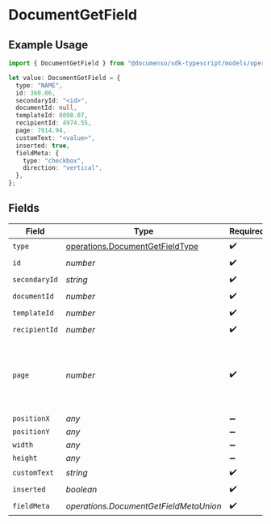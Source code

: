 # DocumentGetField

## Example Usage

```typescript
import { DocumentGetField } from "@documenso/sdk-typescript/models/operations";

let value: DocumentGetField = {
  type: "NAME",
  id: 360.06,
  secondaryId: "<id>",
  documentId: null,
  templateId: 8098.07,
  recipientId: 4974.55,
  page: 7914.94,
  customText: "<value>",
  inserted: true,
  fieldMeta: {
    type: "checkbox",
    direction: "vertical",
  },
};
```

## Fields

| Field                                                                              | Type                                                                               | Required                                                                           | Description                                                                        |
| ---------------------------------------------------------------------------------- | ---------------------------------------------------------------------------------- | ---------------------------------------------------------------------------------- | ---------------------------------------------------------------------------------- |
| `type`                                                                             | [operations.DocumentGetFieldType](../../models/operations/documentgetfieldtype.md) | :heavy_check_mark:                                                                 | N/A                                                                                |
| `id`                                                                               | *number*                                                                           | :heavy_check_mark:                                                                 | N/A                                                                                |
| `secondaryId`                                                                      | *string*                                                                           | :heavy_check_mark:                                                                 | N/A                                                                                |
| `documentId`                                                                       | *number*                                                                           | :heavy_check_mark:                                                                 | N/A                                                                                |
| `templateId`                                                                       | *number*                                                                           | :heavy_check_mark:                                                                 | N/A                                                                                |
| `recipientId`                                                                      | *number*                                                                           | :heavy_check_mark:                                                                 | N/A                                                                                |
| `page`                                                                             | *number*                                                                           | :heavy_check_mark:                                                                 | The page number of the field on the document. Starts from 1.                       |
| `positionX`                                                                        | *any*                                                                              | :heavy_minus_sign:                                                                 | N/A                                                                                |
| `positionY`                                                                        | *any*                                                                              | :heavy_minus_sign:                                                                 | N/A                                                                                |
| `width`                                                                            | *any*                                                                              | :heavy_minus_sign:                                                                 | N/A                                                                                |
| `height`                                                                           | *any*                                                                              | :heavy_minus_sign:                                                                 | N/A                                                                                |
| `customText`                                                                       | *string*                                                                           | :heavy_check_mark:                                                                 | N/A                                                                                |
| `inserted`                                                                         | *boolean*                                                                          | :heavy_check_mark:                                                                 | N/A                                                                                |
| `fieldMeta`                                                                        | *operations.DocumentGetFieldMetaUnion*                                             | :heavy_check_mark:                                                                 | N/A                                                                                |